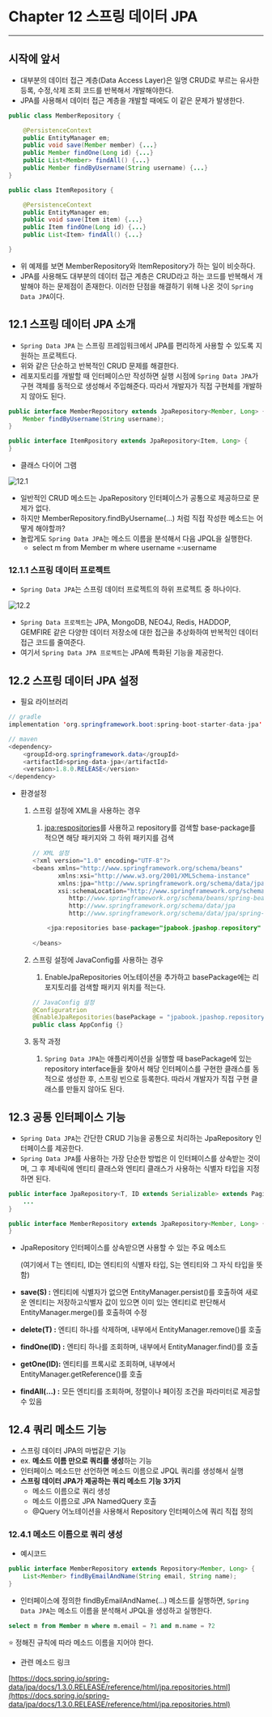 # Chapter 12 스프링 데이터 JPA

---

## 시작에 앞서

- 대부분의 데이터 접근 계층(Data Access Layer)은 일명 CRUD로 부르는 유사한 등록, 수정,삭제 조회 코드를 반복해서 개발해야한다.
- JPA를 사용해서 데이터 접근 계층을 개발할 때에도 이 같은 문제가 발생한다.

```java
public class MemberRepository {

    @PersistenceContext
    public EntityManager em;
    public void save(Member member) {...}
    public Member findOne(Long id) {...}
    public List<Member> findAll() {...}
    public Member findByUsername(String username) {...}
}

public class ItemRepository {

    @PersistenceContext
    public EntityManager em;
    public void save(Item item) {...}
    public Item findOne(Long id) {...}
    public List<Item> findAll() {...}

}
```

- 위 예제를 보면 MemberRepository와 ItemRepository가 하는 일이 비슷하다.
- JPA를 사용해도 대부분의 데이터 접근 계층은 CRUD라고 하는 코드를 반복해서 개발해야 하는 문제점이 존재한다. 이러한 단점을 해결하기 위해 나온 것이 `Spring Data JPA`이다.

## 12.1 스프링 데이터 JPA 소개

- `Spring Data JPA` 는 스프링 프레임워크에서 JPA를 편리하게 사용할 수 있도록 지원하는 프로젝트다.
- 위와 같은 단순하고 반복적인 CRUD 문제를 해결한다.
- 레포지토리를 개발할 때 인터페이스만 작성하면 실행 시점에 `Spring Data JPA`가 구현 객체를 동적으로 생성해서 주입해준다. 따라서 개발자가 직접 구현체를 개발하지 않아도 된다.

```java
public interface MemberRepository extends JpaRepository<Member, Long> {
    Member findByUsername(String username);
}

public interface ItemRpository extends JpaRepository<Item, Long> {
}
```

- 클래스 다이어 그램

![12.1](./resources/12.1.png)

- 일반적인 CRUD 메소드는 JpaRepository 인터페이스가 공통으로 제공하므로 문제가 없다.
- 하지만 MemberRepository.findByUsername(…) 처럼 직접 작성한 메소드는 어떻게 해야할까?
- 놀랍게도 `Spring Data JPA`는 메소드 이름을 분석해서 다음 JPQL을 실행한다.
    - select m from Member m where username =:username

### 12.1.1 스프링 데이터 프로젝트

- `Spring Data JPA`는 스프링 데이터 프로젝트의 하위 프로젝트 중 하나이다.

![12.2](./resources/12.2.png)

- `Spring Data 프로젝트`는 JPA, MongoDB, NEO4J, Redis, HADDOP, GEMFIRE 같은 다양한 데이터 저장소에 대한 접근을 추상화하여 반복적인 데이터 접근 코드를 줄여준다.
- 여기서 `Spring Data JPA 프로젝트`는 JPA에 특화된 기능을 제공한다.

## 12.2 스프링 데이터 JPA 설정

- 필요 라이브러리

```java
// gradle
implementation 'org.springframework.boot:spring-boot-starter-data-jpa'

// maven
<dependency>
    <groupId>org.springframework.data</groupId>
    <artifactId>spring-data-jpa</artifactId>
    <version>1.8.0.RELEASE</version>
</dependency>
```

- 환경설정
    1. 스프링 설정에 XML을 사용하는 경우
        1.  <jpa:respositories>를 사용하고 repository를 검색할 base-package를 적으면 해당 패키지와 그 하위 패키지를 검색

        ```java
        // XML 설정
        <?xml version="1.0" encoding="UTF-8"?>
        <beans xmlns="http://www.springframework.org/schema/beans"
               xmlns:xsi="http://www.w3.org/2001/XMLSchema-instance"
               xmlns:jpa="http://www.springframework.org/schema/data/jpa"
               xsi:schemaLocation="http://www.springframework.org/schema/beans 
                  http://www.springframework.org/schema/beans/spring-beans.xsd 
                  http://www.springframework.org/schema/data/jpa 
                  http://www.springframework.org/schema/data/jpa/spring-jpa.xsd">
        
        	<jpa:repositories base-package="jpabook.jpashop.repository" />
            
        </beans>
        ```

    2. 스프링 설정에 JavaConfig를 사용하는 경우
        1. EnableJpaRepositories 어노테이션을 추가하고 basePackage에는 리포지토리를 검색할 패키지 위치를 적는다.

        ```java
        // JavaConfig 설정
        @Configuratrion
        @EnableJpaRepositories(basePackage = "jpabook.jpashop.repository")
        public class AppConfig {}
        ```

    3. 동작 과정
        1. `Spring Data JPA`는 애플리케이션을 실행할 때 basePackage에 있는 repository interface들을 찾아서 해당 인터페이스를 구현한 클래스를 동적으로 생성한 후, 스프링 빈으로 등록한다. 따라서 개발자가 직접 구현 클래스를 만들지 않아도 된다.
## 12.3 공통 인터페이스 기능

- `Spring Data JPA`는 간단한 CRUD 기능을 공통으로 처리하는 JpaRepository 인터페이스를 제공한다.
- `Spring Data JPA`를 사용하는 가장 단순한 방법은 이 인터페이스를 상속받는 것이며, 그 후 제네릭에 엔티티 클래스와 엔티티 클래스가 사용하는 식별자 타입을 지정하면 된다.

```java
public interface JpaRepository<T, ID extends Serializable> extends PagingAndSortingRepository<T, ID> {
    ...
}
```

```java
public interface MemberRepository extends JpaRepository<Member, Long> {
}
```

- JpaRepository 인터페이스를 상속받으면 사용할 수 있는 주요 메소드

  (여기에서 T는 엔티티, ID는 엔티티의 식별자 타입, S는 엔티티와 그 자식 타입을 뜻함)

- **save(S) :** 엔티티에 식별자가 없으면 EntityManager.persist()를 호출하여 새로운 엔티티는 저장하고식별자 값이 있으면 이미 있는 엔티티로 판단해서 EntityManager.merge()를 호출하여 수정
- **delete(T) :** 엔티티 하나를 삭제하며, 내부에서 EntityManager.remove()를 호출
- ️**findOne(ID) :** 엔티티 하나를 조회하며, 내부에서 EntityManager.find()를 호출
- **getOne(ID):** 엔티티를 프록시로 조회하며, 내부에서 EntityManager.getReference()를 호출
- **findAll(...) :** 모든 엔티티를 조회하며, 정렬이나 페이징 조건을 파라미터로 제공할 수 있음

## 12.4 쿼리 메소드 기능

- 스프링 데이터 JPA의 마법같은 기능
- ex. **메소드 이름 만으로 쿼리를 생성**하는 기능
- 인터페이스 메소드만 선언하면 메소드 이름으로 JPQL 쿼리를 생성해서 실행
- **스프링 데이터 JPA가 제공하는 쿼리 메소드 기능 3가지**
    - 메소드 이름으로 쿼리 생성
    - 메소드 이름으로 JPA NamedQuery 호출
    - @Query 어노테이션을 사용해서 Repository 인터페이스에 쿼리 직접 정의

### 12.4.1 메소드 이름으로 쿼리 생성

- 예시코드

```java
public interface MemberRepository extends Repository<Member, Long> {
    List<Member> findByEmailAndName(String email, String name);
}
```

- 인터페이스에 정의한 findByEmailAndName(…) 메소드를 실행하면, `Spring Data JPA`는 메소드 이름을 분석해서 JPQL을 생성하고 실행한다.

```sql
select m from Member m where m.email = ?1 and m.name = ?2
```

⭐️ 정해진 규칙에 따라 메소드 이름을 지어야 한다.

- 관련 메소드 링크

[https://docs.spring.io/spring-data/jpa/docs/1.3.0.RELEASE/reference/html/jpa.repositories.html](https://docs.spring.io/spring-data/jpa/docs/1.3.0.RELEASE/reference/html/jpa.repositories.html)